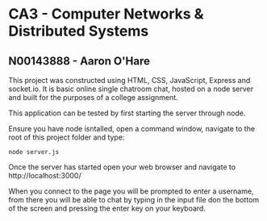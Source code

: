 # CA3 - Computer Networks & Distributed Systems
## N00143888 - Aaron O'Hare

This project was constructed using HTML, CSS, JavaScript, Express and socket.io. It is basic online single chatroom chat, hosted on a node server and built for the purposes of a college assignment.

This application can be tested by first starting the server through node. 

Ensure you have node isntalled, open a command window, navigate to the root of this project folder and type:

```
node server.js
```

Once the server has started open your web browser and navigate to http://localhost:3000/

When you connect to the page you will be prompted to enter a username, from there you will be able to chat by typing in the input file don the bottom of the screen and pressing the enter key on your keyboard. 